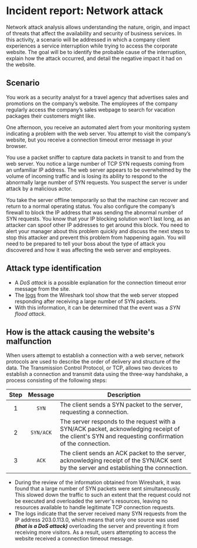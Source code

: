 # Incident report: Network attack

Network attack analysis allows understanding the nature, origin, and impact of threats that affect the availability and security of business services.
In this activity, a scenario will be addressed in which a company client experiences a service interruption while trying to access the corporate website. The goal will be to identify the probable cause of the interruption, explain how the attack occurred, and detail the negative impact it had on the website.

## Scenario

You work as a security analyst for a travel agency that advertises sales and promotions on the company’s website. The employees of the company regularly access the company’s sales webpage to search for vacation packages their customers might like. 

One afternoon, you receive an automated alert from your monitoring system indicating a problem with the web server. You attempt to visit the company’s website, but you receive a connection timeout error message in your browser.

You use a packet sniffer to capture data packets in transit to and from the web server. You notice a large number of TCP SYN requests coming from an unfamiliar IP address. The web server appears to be overwhelmed by the volume of incoming traffic and is losing its ability to respond to the abnormally large number of SYN requests. You suspect the server is under attack by a malicious actor. 

You take the server offline temporarily so that the machine can recover and return to a normal operating status. You also configure the company’s firewall to block the IP address that was sending the abnormal number of SYN requests. You know that your IP blocking solution won’t last long, as an attacker can spoof other IP addresses to get around this block. You need to alert your manager about this problem quickly and discuss the next steps to stop this attacker and prevent this problem from happening again. You will need to be prepared to tell your boss about the type of attack you discovered and how it was affecting the web server and employees.

## Attack type identification

* A _DoS attack_ is a possible explanation for the connection timeout error message from the site.
* The [logs](https://docs.google.com/spreadsheets/d/1enpRzrIao3J2Lp2tOI0hmu1Cu7D7CjLGhFAiTiR9J64/template/preview?gid=218501934#gid=218501934) from the Wireshark tool show that the web server stopped responding after receiving a large number of SYN packets.
* With this information, it can be determined that the event was a _SYN flood attack_.

## How is the attack causing the website's malfunction
When users attempt to establish a connection with a web server, network protocols are used to describe the order of delivery and structure of the data. The Transmission Control Protocol, or TCP, allows two devices to establish a connection and transmit data using the three-way handshake, a process consisting of the following steps:

| Step              | Message | Description |
| :----------------: | :------: | ---- |
| 1        |   `SYN`   | The client sends a SYN packet to the server, requesting a connection. |
| 2           |   `SYN/ACK`   | The server responds to the request with a SYN/ACK packet, acknowledging receipt of the client's SYN and requesting confirmation of the connection.|
| 3    |  `ACK`   | The client sends an ACK packet to the server, acknowledging receipt of the SYN/ACK sent by the server and establishing the connection. |

* During the review of the information obtained from Wireshark, it was found that a large number of SYN packets were sent simultaneously. This slowed down the traffic to such an extent that the request could not be executed and overloaded the server's resources, leaving no resources available to handle legitimate TCP connection requests.
* The logs indicate that the server received many SYN requests from the IP address 203.0.113.0, which means that only one source was used ***(that is a DoS attack)*** overloading the server and preventing it from receiving more visitors. As a result, users attempting to access the website received a connection timeout message.
